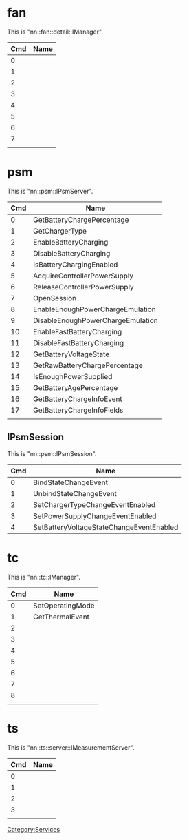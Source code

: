 # fan

This is "nn::fan::detail::IManager".

| Cmd | Name |
| --- | ---- |
| 0   |      |
| 1   |      |
| 2   |      |
| 3   |      |
| 4   |      |
| 5   |      |
| 6   |      |
| 7   |      |
|     |      |

# psm

This is "nn::psm::IPsmServer".

| Cmd | Name                              |
| --- | --------------------------------- |
| 0   | GetBatteryChargePercentage        |
| 1   | GetChargerType                    |
| 2   | EnableBatteryCharging             |
| 3   | DisableBatteryCharging            |
| 4   | IsBatteryChargingEnabled          |
| 5   | AcquireControllerPowerSupply      |
| 6   | ReleaseControllerPowerSupply      |
| 7   | OpenSession                       |
| 8   | EnableEnoughPowerChargeEmulation  |
| 9   | DisableEnoughPowerChargeEmulation |
| 10  | EnableFastBatteryCharging         |
| 11  | DisableFastBatteryCharging        |
| 12  | GetBatteryVoltageState            |
| 13  | GetRawBatteryChargePercentage     |
| 14  | IsEnoughPowerSupplied             |
| 15  | GetBatteryAgePercentage           |
| 16  | GetBatteryChargeInfoEvent         |
| 17  | GetBatteryChargeInfoFields        |
|     |                                   |

## IPsmSession

This is "nn::psm::IPsmSession".

| Cmd | Name                                     |
| --- | ---------------------------------------- |
| 0   | BindStateChangeEvent                     |
| 1   | UnbindStateChangeEvent                   |
| 2   | SetChargerTypeChangeEventEnabled         |
| 3   | SetPowerSupplyChangeEventEnabled         |
| 4   | SetBatteryVoltageStateChangeEventEnabled |

# tc

This is "nn::tc::IManager".

| Cmd | Name             |
| --- | ---------------- |
| 0   | SetOperatingMode |
| 1   | GetThermalEvent  |
| 2   |                  |
| 3   |                  |
| 4   |                  |
| 5   |                  |
| 6   |                  |
| 7   |                  |
| 8   |                  |
|     |                  |

# ts

This is "nn::ts::server::IMeasurementServer".

| Cmd | Name |
| --- | ---- |
| 0   |      |
| 1   |      |
| 2   |      |
| 3   |      |
|     |      |

[Category:Services](Category:Services "wikilink")
